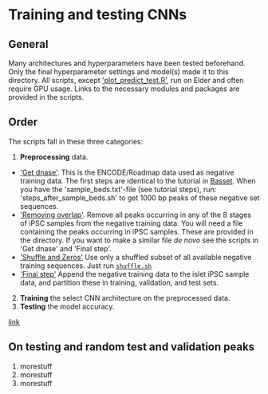 # Training and testing CNNs
## General
Many architectures and hyperparameters have been tested
beforehand. Only the final hyperparameter settings and model(s) made it to this
directory. All scripts, except ['plot_predict_test.R'](./plot_predict_test.R),
run on Elder and often require GPU usage. Links to the necessary modules and packages are
provided in the scripts.

## Order
The scripts fall in these three categories:

1. **Preprocessing** data.
  - ['Get dnase'](./preprocess/1.get_dnase). This is the ENCODE/Roadmap data
  used as negative training data. The first steps are identical to the tutorial in
  [Basset](https://github.com/davek44/Basset/blob/master/tutorials/prepare_compendium.ipynb).
  When you have the 'sample_beds.txt'-file (see tutorial steps), run: 'steps_after_sample_beds.sh'
  to get 1000 bp peaks of these negative set sequences.
  - ['Removing overlap'](./preprocess/2.remove_overlap). Remove all peaks
  occurring in any of the 8 stages of iPSC samples from the negative training data.
  You will need a file containing the peaks occurring in iPSC samples. These are provided in the directory.
  If you want to make a similar file *de novo* see the scripts in 'Get dnase' and 'Final step'.
  - ['Shuffle and Zeros'](./preprocess/3.shuffle_and_zeros) Use only a shuffled
  subset of all available negative training sequences. Just run [`shuffle.sh`](./preprocess/3.shuffle_and_zeros/shuffle.sh)
  - ['Final step'](./preprocess/final_step) Append the negative training data
  to the islet iPSC sample data, and partition these in training, validation,
  and test sets.
2. **Training** the select CNN architecture on the preprocessed data.
3. **Testing** the model accuracy.

 [link](../some_locattion)


## On testing and random test and validation peaks
1. morestuff
2. morestuff
3. morestuff
